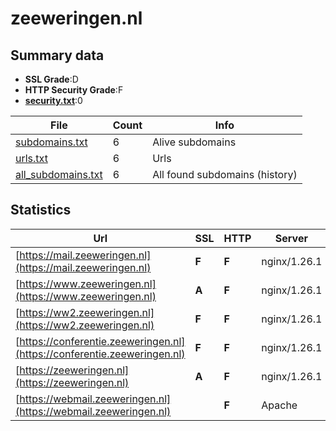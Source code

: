 

# zeeweringen.nl
## Summary data


 - **SSL Grade**:D
 - **HTTP Security Grade**:F
 - **[security.txt](https://www.digitaleoverheid.nl/nieuws/standaard-security-txt-nu-verplicht-voor-overheid/)**:0


| File       | Count | Info |
|------------|-------|------|
|[subdomains.txt](/data/zeeweringen.nl/subdomains.txt)|6|Alive subdomains|
|[urls.txt](/data/zeeweringen.nl/urls.txt)|6|Urls|
|[all_subdomains.txt](/data/zeeweringen.nl/all_subdomains.txt)|6|All found subdomains (history)|


## Statistics


| Url | SSL | HTTP | Server | Cookie | HSTS | CORS | CTO | CSP | XFO | XXP | RP |FP| Tech |Title |
|--------|-------|-------|------|------|------|------|------|------|------|------|------|------|------|------|
|[https://mail.zeeweringen.nl](https://mail.zeeweringen.nl)| **F**| **F**|nginx/1.26.1| | | | | | | | :white_check_mark: | |Nginx:1.26.1|Hostnet: Uw dome...|
|[https://www.zeeweringen.nl](https://www.zeeweringen.nl)| **A**| **F**|nginx/1.26.1| | | | | | | | :white_check_mark: | |Nginx:1.26.1|Zeeweringen|
|[https://ww2.zeeweringen.nl](https://ww2.zeeweringen.nl)| **F**| **F**|nginx/1.26.1| | | | | | | | :white_check_mark: | |Nginx:1.26.1|Hostnet: Uw dome...|
|[https://conferentie.zeeweringen.nl](https://conferentie.zeeweringen.nl)| **F**| **F**|nginx/1.26.1| | | | | | | | :white_check_mark: | |Nginx:1.26.1|Hostnet: Uw dome...|
|[https://zeeweringen.nl](https://zeeweringen.nl)| **A**| **F**|nginx/1.26.1| | | | | | | | :white_check_mark: | |Nginx:1.26.1|Zeeweringen|
|[https://webmail.zeeweringen.nl](https://webmail.zeeweringen.nl)| | **F**|Apache| | | | | | | | :white_check_mark: | |Apache HTTP Server|301 Moved Perman...|

